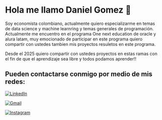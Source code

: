 # Hola me llamo Daniel Gomez 👋


Soy economista colombiano, actualmente quiero especializarme en temas de data science y machine learnring y temas generales de programación. Actualmente me encuentro en el programa One next education de oracle y alura latam, muy emocionado de participar en este programa quiero compartir con ustedes tambien mis proyectos resuletos en este programa.

Desde el 2025 quiero compartir con ustedes proyectos en estas ramas con el fin de que el aprendizaje sea libre y todos podamos aprender!!

## Pueden contactarse conmigo por medio de mis redes:

[![LinkedIn](https://img.shields.io/badge/LinkedIn-Daniel_Gomez-0077B5?style=for-the-badge&logo=linkedIn&logoColor=white&labelColor=101010)](https://www.linkedin.com/in/daniel-fernando-gómez-acevedo-1310go)

[![Gmail](https://img.shields.io/badge/Gmail-Daniel_Gomez-E4405F?style=for-the-badge&logo=gmail&logoColor=white&labelColor=101010)](https://mail.google.com/mail/u/0/#inbox?compose=CllgCJqSvjSxrtQWmNDwvRBHwWCRdjLXVQzjDfRxDdRdRNKwfWBZqGCKHLSZqVSRzQrdfMBhkGq)

[![Instagram](https://img.shields.io/badge/Instagram-Daniel_Gomez-5865F2?style=for-the-badge&logo=instagram&logoColor=white&labelColor=101010)](https://www.instagram.com/delanochealdia/)


<!--
**DANIELGOMEZACEVEDO/DANIELGOMEZACEVEDO** is a ✨ _special_ ✨ repository because its `README.md` (this file) appears on your GitHub profile.

Here are some ideas to get you started:

- 🔭 I’m currently working on ...
- 🌱 I’m currently learning ...
- 👯 I’m looking to collaborate on ...
- 🤔 I’m looking for help with ...
- 💬 Ask me about ...
- 📫 How to reach me: ...
- 😄 Pronouns: ...
- ⚡ Fun fact: ...
-->
